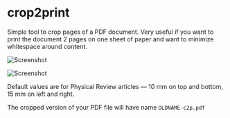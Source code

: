 # crop2print

Simple tool to crop pages of a PDF document. Very useful if you want to print the document 2 pages on one sheet of paper and want to minimize whitespace around content.

![Screenshot](https://user-images.githubusercontent.com/5108025/76948822-ab29db00-6918-11ea-992d-bc849120b331.png)

![Screenshot](https://user-images.githubusercontent.com/5108025/76949792-2cce3880-691a-11ea-8dde-2c6e119d2501.png)

Default values are for Physical Review articles — 10 mm on top and bottom, 15 mm on left and right.

The cropped version of your PDF file will have name `OLDNAME-c2p.pdf`
